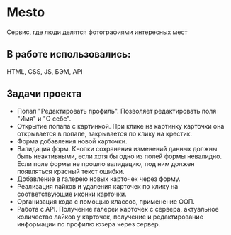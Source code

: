 # Mesto
Cервис, где люди делятся фотографиями интересных мест

## В работе использовались:
HTML, CSS, JS, БЭМ, API

## Задачи проекта
- Попап "Редактировать профиль". Позволяет редактировать поля "Имя" и "О себе".
- Открытие попапа с картинкой. При клике на картинку карточки она открывается в попапе, закрывается по клику на крестик.
- Форма добавления новой карточки.
- Валидация форм. Кнопки сохранения изменений данных должны быть неактивными, если хотя бы одно из полей формы невалидно. Если поле формы не прошло валидацию, под ним должен появляться красный текст ошибки.
- Добавление в галерею новых карточек через форму.
- Реализация лайков и удаления карточек по клику на соответствующие иконки карточки.
- Организация кода с помощью классов, применение ООП.
- Работа с API. Получение галереи карточек с сервера, актуальное количество лайков у карточек, получение и редактирование информации по профилю юзера через сервер.
